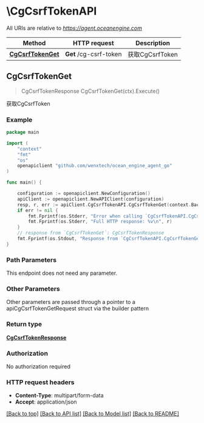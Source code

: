 # \CgCsrfTokenAPI

All URIs are relative to *https://agent.oceanengine.com*

Method | HTTP request | Description
------------- | ------------- | -------------
[**CgCsrfTokenGet**](CgCsrfTokenAPI.md#CgCsrfTokenGet) | **Get** /cg-csrf-token | 获取CgCsrfToken



## CgCsrfTokenGet

> CgCsrfTokenResponse CgCsrfTokenGet(ctx).Execute()

获取CgCsrfToken



### Example

```go
package main

import (
	"context"
	"fmt"
	"os"
	openapiclient "github.com/wenxtech/ocean_engine_agent_go"
)

func main() {

	configuration := openapiclient.NewConfiguration()
	apiClient := openapiclient.NewAPIClient(configuration)
	resp, r, err := apiClient.CgCsrfTokenAPI.CgCsrfTokenGet(context.Background()).Execute()
	if err != nil {
		fmt.Fprintf(os.Stderr, "Error when calling `CgCsrfTokenAPI.CgCsrfTokenGet``: %v\n", err)
		fmt.Fprintf(os.Stderr, "Full HTTP response: %v\n", r)
	}
	// response from `CgCsrfTokenGet`: CgCsrfTokenResponse
	fmt.Fprintf(os.Stdout, "Response from `CgCsrfTokenAPI.CgCsrfTokenGet`: %v\n", resp)
}
```

### Path Parameters

This endpoint does not need any parameter.

### Other Parameters

Other parameters are passed through a pointer to a apiCgCsrfTokenGetRequest struct via the builder pattern


### Return type

[**CgCsrfTokenResponse**](CgCsrfTokenResponse.md)

### Authorization

No authorization required

### HTTP request headers

- **Content-Type**: multipart/form-data
- **Accept**: application/json

[[Back to top]](#) [[Back to API list]](../README.md#documentation-for-api-endpoints)
[[Back to Model list]](../README.md#documentation-for-models)
[[Back to README]](../README.md)

